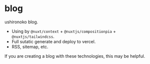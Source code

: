 # blog

ushironoko blog.

- Using by `@nuxt/context` + `@nuxtjs/compositionpia` + `@nuxtjs/tailwindcss`.
- Full sutatic generate and deploy to vercel.
- RSS, sitemap, etc.

If you are creating a blog with these technologies, this may be helpful.


